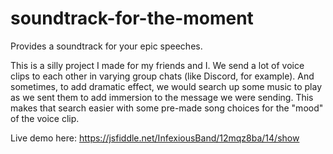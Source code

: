 # soundtrack-for-the-moment
Provides a soundtrack for your epic speeches.

This is a silly project I made for my friends and I.  We send a lot of voice clips to each other in varying group chats (like Discord, for example).  And sometimes, to add dramatic effect, we would search up some music to play as we sent them to add immersion to the message we were sending.  This makes that search easier with some pre-made song choices for the "mood" of the voice clip.

Live demo here: https://jsfiddle.net/InfexiousBand/12mqz8ba/14/show
